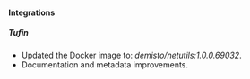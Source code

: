 
#### Integrations
##### Tufin
- Updated the Docker image to: *demisto/netutils:1.0.0.69032*.
- Documentation and metadata improvements.
